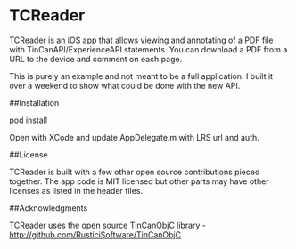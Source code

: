 TCReader
========

TCReader is an iOS app that allows viewing and annotating of a PDF file with TinCanAPI/ExperienceAPI statements. You can download a PDF from a URL to the device and comment on each page.

This is purely an example and not meant to be a full application. I built it over a weekend to show what could be done with the new API.

##Installation

  pod install
  
Open with XCode and update AppDelegate.m with LRS url and auth.

##License

TCReader is built with a few other open source contributions pieced together. The app code is MIT licensed but other parts may have other licenses as listed in the header files.

##Acknowledgments

TCReader uses the open source TinCanObjC library - http://github.com/RusticiSoftware/TinCanObjC
